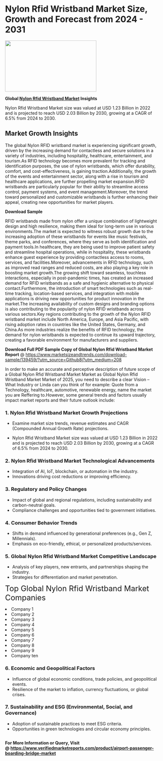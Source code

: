<H1>Nylon Rfid Wristband Market Size, Growth and Forecast from 2024 - 2031</H1><img class="aligncenter size-medium wp-image-584254" src="https://thirdeyenews.in/wp-content/uploads/2024/09/Global-Market-Research-300x168.jpeg" alt="" width="300" height="168" /><p><strong>Global&nbsp;<a href="https://www.marketsizeandtrends.com/download-sample/139459/?utm_source=Github8j?utm_medium=208">Nylon Rfid Wristband Market</a> Insights</strong></p><p>Nylon Rfid Wristband Market size was valued at USD 1.23 Billion in 2022 and is projected to reach USD 2.03 Billion by 2030, growing at a CAGR of 6.5% from 2024 to 2030.</p><p><h2>Market Growth Insights</h2> <p>The global Nylon RFID wristband market is experiencing significant growth, driven by the increasing demand for contactless and secure solutions in a variety of industries, including hospitality, healthcare, entertainment, and tourism.As RFID technology becomes more prevalent for tracking and identification purposes, the use of nylon wristbands, which offer durability, comfort, and cost-effectiveness, is gaining traction.Additionally, the growth of the events and entertainment sector, along with a rise in tourism and healthcare applications, are further propelling market expansion.RFID wristbands are particularly popular for their ability to streamline access control, payment systems, and event management.Moreover, the trend toward personalized and customizable wristbands is further enhancing their appeal, creating new opportunities for market players.</p> <p><strong>Download Sample</strong></p> <p>RFID wristbands made from nylon offer a unique combination of lightweight design and high resilience, making them ideal for long-term use in various environments.The market is expected to witness robust growth due to the increasing adoption of these wristbands for events like music festivals, theme parks, and conferences, where they serve as both identification and payment tools.In healthcare, they are being used to improve patient safety and streamline hospital operations, while in hospitality, these wristbands enhance guest experience by providing contactless access to rooms, services, and facilities.Moreover, advancements in RFID technology, such as improved read ranges and reduced costs, are also playing a key role in boosting market growth.The growing shift toward seamless, touchless interactions, especially in post-pandemic times, has created an increased demand for RFID wristbands as a safe and hygienic alternative to physical contact.Furthermore, the introduction of smart technologies such as real-time tracking, location-based services, and integration with mobile applications is driving new opportunities for product innovation in the market.The increasing availability of custom designs and branding options is also contributing to the popularity of nylon RFID wristbands across various sectors.Key regions contributing to the growth of the Nylon RFID wristband market include North America, Europe, and Asia Pacific, with rising adoption rates in countries like the United States, Germany, and China.As more industries realize the benefits of RFID technology, the demand for nylon wristbands is expected to continue its upward trajectory, creating a favorable environment for manufacturers and suppliers.<p><span class=""><strong>Download Full PDF Sample Copy of Global Nylon Rfid Wristband Market Report</strong> @ <a href="https://www.marketsizeandtrends.com/download-sample/139459/?utm_source=Github8j?utm_medium=208" target="_blank">https://www.marketsizeandtrends.com/download-sample/139459/?utm_source=Github8j?utm_medium=208</a></span></p><p>In order to make an accurate and perceptive description of future scope of a Global&nbsp;Nylon Rfid Wristband Market Market as Global&nbsp;Nylon Rfid Wristband Market Market of 2025, you need to describe a clear Vision &ndash; What Industry or Linda can you think of for example: Quote from a Technology, healthcare, automotive, renewable energy, name the market you are Reffering to.However, some general trends and factors usually impact market reports and their future outlook include:</p><h3>1.&nbsp;<strong>Nylon Rfid Wristband Market Growth Projections</strong></h3><ul><li>Examine market size trends, revenue estimates and CAGR (Compounded Annual Growth Rate) projections.</li><li><p>Nylon Rfid Wristband Market size was valued at USD 1.23 Billion in 2022 and is projected to reach USD 2.03 Billion by 2030, growing at a CAGR of 6.5% from 2024 to 2030.</p></li></ul><h3>2.&nbsp;<strong>Nylon Rfid Wristband Market Technological Advancements</strong></h3><ul><li>Integration of AI, IoT, blockchain, or automation in the industry.</li><li>Innovations driving cost reductions or improving efficiency.</li></ul><h3>3.&nbsp;<strong>Regulatory and Policy Changes</strong></h3><ul><li>Impact of global and regional regulations, including sustainability and carbon-neutral goals.</li><li>Compliance challenges and opportunities tied to government initiatives.</li></ul><h3>4.&nbsp;<strong>Consumer Behavior Trends</strong></h3><ul><li>Shifts in demand influenced by generational preferences (e.g., Gen Z, Millennials).</li><li>Emphasis on eco-friendly, ethical, or personalized products/services.</li></ul><h3>5.&nbsp;<strong>Global Nylon Rfid Wristband Market Competitive Landscape</strong></h3><ul><li>Analysis of key players, new entrants, and partnerships shaping the industry.</li><li>Strategies for differentiation and market penetration.</li></ul><p data-pm-slice="1 1 []"><span style="color: inherit; font-family: inherit; font-size: 25px;">Top Global Nylon Rfid Wristband Market Companies</span></p><div class="" data-test-id=""><p><li>Company 1</li><li> Company 2</li><li> Company 3</li><li> Company 4</li><li> Company 5</li><li> Company 6</li><li> Company 7</li><li> Company 8</li><li> Company 9</li><li> Company ten</li></p></div><h3>6.&nbsp;<strong>Economic and Geopolitical Factors</strong></h3><ul><li>Influence of global economic conditions, trade policies, and geopolitical events.</li><li>Resilience of the market to inflation, currency fluctuations, or global crises.</li></ul><h3>7.&nbsp;<strong>Sustainability and ESG (Environmental, Social, and Governance)</strong></h3><ul><li>Adoption of sustainable practices to meet ESG criteria.</li><li>Opportunities in green technologies and circular economy principles.</li></ul><h2><strong style="font-size: 14px;">For More Information or Query, Visit @&nbsp;</strong><a style="background-color: #ffffff; font-size: 14px;" href="https://www.marketsizeandtrends.com/report/nylon-rfid-wristband-market/" target="_blank">https://www.verifiedmarketreports.com/product/airport-passenger-boarding-bridge-market</a></h2>